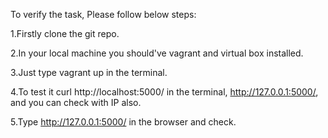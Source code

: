 To verify the task, Please follow below steps:


1.Firstly clone the git repo.

2.In your local machine you should've vagrant and virtual box installed.

3.Just type vagrant up in the terminal.

4.To test it curl http://localhost:5000/ in the terminal, http://127.0.0.1:5000/, and you can check with IP also. 

5.Type http://127.0.0.1:5000/ in the browser and check.

